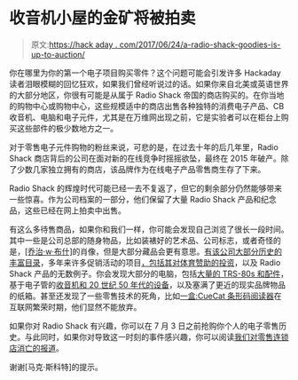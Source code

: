 # 收音机小屋的金矿将被拍卖

> 原文:[https://hack aday . com/2017/06/24/a-radio-shack-goodies-is-up-to-auction/](https://hackaday.com/2017/06/24/a-goldmine-of-radio-shack-goodies-is-up-for-auction/)

你在哪里为你的第一个电子项目购买零件？这个问题可能会引发许多 Hackaday 读者泪眼模糊的回忆狂欢，如果我们曾经听说过的话。如果你来自北美或英语世界的大部分地区，你很有可能是从属于 Radio Shack 帝国的商店购买的。在你当地的购物中心或购物中心，这些规模适中的商店出售各种独特的消费电子产品、CB 收音机、电脑和电子元件，尤其是在万维网出现之前，它是实验者可以在柜台上购买这些部件的极少数地方之一。

对于零售电子元件购物的粉丝来说，可悲的是，在过去十年的后几年里，Radio Shack 商店背后的公司在面对新的在线竞争时摇摇欲坠，最终在 2015 年破产。除了少数几家独立拥有的商店，该品牌作为在线电子产品零售商生存了下来。

Radio Shack 的辉煌时代可能已经一去不复返了，但它的剩余部分仍然能够带来一些惊喜。作为公司档案的一部分，他们保留了大量 Radio Shack 产品和纪念品，这些已经在网上拍卖中出售。

有这么多待售商品，如果你和我们一样，你可能会发现自己浏览了很长一段时间。其中一些是公司总部的随身物品，比如装裱好的艺术品、公司标志，或者奇怪的是，[[乔治·w·布什]](https://ubidestates.hibid.com/catalog/103245/radioshack-auction--1/?q=bush&ipp=100)的肖像，但是大部分藏品会更有意思。[有该公司大部分历史的丰富目录](https://ubidestates.hibid.com/catalog/103245/radioshack-auction--1/?q=catalogs&ipp=100)，多年来许多促销活动的项目[，包括其对体育赞助的投资](https://ubidestates.hibid.com/catalog/103245/radioshack-auction--1/?q=475&cat=4451&ipp=100)，以及 Radio Shack 产品的无数例子。你会发现大部分的电脑，包括[大量的 TRS-80s 和配件](https://ubidestates.hibid.com/catalog/103245/radioshack-auction--1/?q=TRS-80&ipp=100)，基于电子管的[收音机和 20 世纪 50 年代的设备](https://ubidestates.hibid.com/lot/32248199/realistic-tube-radio--radio-shack-boston-/?q=tube&ipp=100&ref=catalog)，以及塞满了更近的现实品牌物品的纸箱。甚至还发现了一些零售技术的死角，比如[一盒:CueCat 条形码阅读器](https://ubidestates.hibid.com/lot/32248000/cue-cat-samples/?cpage=3&ref=catalog)在互联网繁荣时期，他们显然不能放弃。

如果你对 Radio Shack 有兴趣，你可以在 7 月 3 日之前抢购你个人的电子零售历史。与此同时，如果你对导致这一时刻的事件感兴趣，你可以阅读[我们对零售连锁店消亡的报道](http://hackaday.com/2015/02/05/ive-come-here-to-bury-radio-shack-not-praise-it/)。

谢谢[马克·斯科特]的提示。